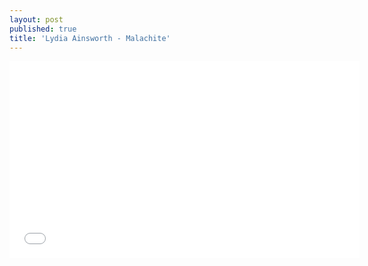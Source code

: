 ```yaml
---
layout: post
published: true
title: 'Lydia Ainsworth - Malachite'
---
```


<iframe width="560" height="315" src="//www.youtube.com/embed/iNjTDxfRPQ8" frameborder="0"> </iframe>
